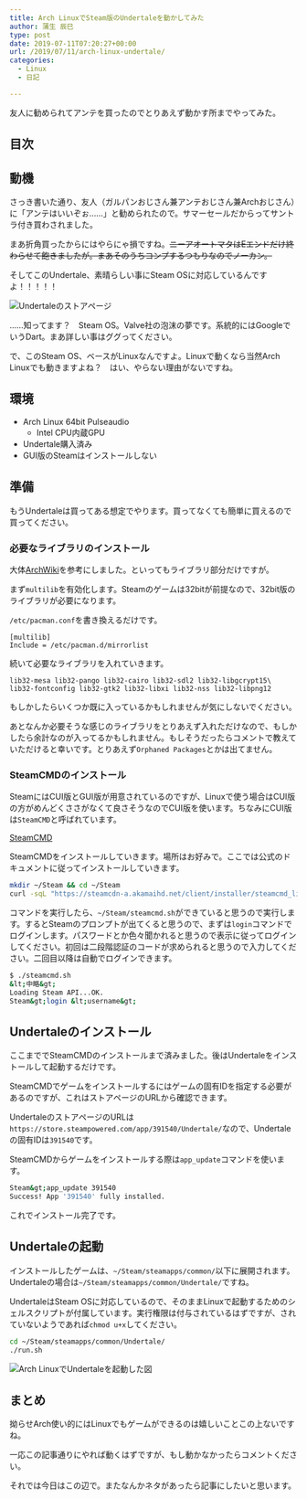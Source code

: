 ```yaml
---
title: Arch LinuxでSteam版のUndertaleを動かしてみた
author: 蒲生 辰巳
type: post
date: 2019-07-11T07:20:27+00:00
url: /2019/07/11/arch-linux-undertale/
categories:
  - Linux
  - 日記

---
```


友人に勧められてアンテを買ったのでとりあえず動かす所までやってみた。

## 目次

## 動機

さっき書いた通り、友人（ガルパンおじさん兼アンテおじさん兼Archおじさん）に「アンテはいいぞぉ……」と勧められたので。サマーセールだからってサントラ付き買わされました。

まあ折角買ったからにはやらにゃ損ですね。~~ニーアオートマタはEエンドだけ終わらせて飽きましたが。まあそのうちコンプするつもりなのでノーカン。~~

そしてこのUndertale、素晴らしい事にSteam OSに対応しているんですよ！！！！！

![Undertaleのストアページ](/img/20190711141620.jpg)

……知ってます？　Steam OS。Valve社の泡沫の夢です。系統的にはGoogleでいうDart。まあ詳しい事はググってください。

で、このSteam OS、ベースがLinuxなんですよ。Linuxで動くなら当然Arch Linuxでも動きますよね？　はい、やらない理由がないですね。

## 環境

* Arch Linux 64bit Pulseaudio
  * Intel CPU内蔵GPU
* Undertale購入済み
* GUI版のSteamはインストールしない

## 準備

もうUndertaleは買ってある想定でやります。買ってなくても簡単に買えるので買ってください。

### 必要なライブラリのインストール

大体[ArchWiki][1]を参考にしました。といってもライブラリ部分だけですが。

まず`multilib`を有効化します。Steamのゲームは32bitが前提なので、32bit版のライブラリが必要になります。

`/etc/pacman.conf`を書き換えるだけです。

```
[multilib]
Include = /etc/pacman.d/mirrorlist
```

続いて必要なライブラリを入れていきます。

```bashsudo pacman -S multilib-devel lib32-openssl lib32-glu lib32-libpulse\
lib32-mesa lib32-pango lib32-cairo lib32-sdl2 lib32-libgcrypt15\
lib32-fontconfig lib32-gtk2 lib32-libxi lib32-nss lib32-libpng12
```

もしかしたらいくつか既に入っているかもしれませんが気にしないでください。

あとなんか必要そうな感じのライブラリをとりあえず入れただけなので、もしかしたら余計なのが入ってるかもしれません。もしそうだったらコメントで教えていただけると幸いです。とりあえず`Orphaned Packages`とかは出てません。

### SteamCMDのインストール

SteamにはCUI版とGUI版が用意されているのですが、Linuxで使う場合はCUI版の方がめんどくささがなくて良さそうなのでCUI版を使います。ちなみにCUI版は`SteamCMD`と呼ばれています。

[SteamCMD](https://developer.valvesoftware.com/wiki/SteamCMD)

SteamCMDをインストールしていきます。場所はお好みで。ここでは公式のドキュメントに従ってインストールしていきます。

```bash
mkdir ~/Steam && cd ~/Steam
curl -sqL "https://steamcdn-a.akamaihd.net/client/installer/steamcmd_linux.tar.gz" | tar zxvf -
```

コマンドを実行したら、`~/Steam/steamcmd.sh`ができていると思うので実行します。するとSteamのプロンプトが出てくると思うので、まずは`login`コマンドでログインします。パスワードとか色々聞かれると思うので表示に従ってログインしてください。初回は二段階認証のコードが求められると思うので入力してください。二回目以降は自動でログインできます。

```bash
$ ./steamcmd.sh
&lt;中略&gt;
Loading Steam API...OK.
Steam&gt;login &lt;username&gt;
```

## Undertaleのインストール

ここまででSteamCMDのインストールまで済みました。後はUndertaleをインストールして起動するだけです。

SteamCMDでゲームをインストールするにはゲームの固有IDを指定する必要があるのですが、これはストアページのURLから確認できます。

UndertaleのストアページのURLは`https://store.steampowered.com/app/391540/Undertale/`なので、Undertaleの固有IDは`391540`です。

SteamCMDからゲームをインストールする際は`app_update`コマンドを使います。

```bash
Steam&gt;app_update 391540
Success! App '391540' fully installed.
```

これでインストール完了です。

## Undertaleの起動

インストールしたゲームは、`~/Steam/steamapps/common/`以下に展開されます。Undertaleの場合は`~/Steam/steamapps/common/Undertale/`ですね。

UndertaleはSteam OSに対応しているので、そのままLinuxで起動するためのシェルスクリプトが付属しています。実行権限は付与されているはずですが、されていないようであれば`chmod u+x`してください。

```bash
cd ~/Steam/steamapps/common/Undertale/
./run.sh
```

![Arch LinuxでUndertaleを起動した図](/img/20190711151933.png)

## まとめ

拗らせArch使い的にはLinuxでもゲームができるのは嬉しいことこの上ないですね。

一応この記事通りにやれば動くはずですが、もし動かなかったらコメントください。

それでは今日はこの辺で。またなんかネタがあったら記事にしたいと思います。

 [1]: https://wiki.archlinux.jp/index.php/Steam
